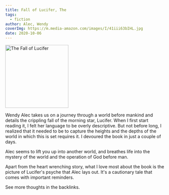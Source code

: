 ```yaml
---
title: Fall of Lucifer, The
tags:
  - fiction
author: Alec, Wendy
coverImg: https://m.media-amazon.com/images/I/41iii63bIHL.jpg
date: 2020-10-06
---
```

<img src="https://m.media-amazon.com/images/I/41iii63bIHL.jpg" alt="The Fall of Lucifer" height="200">

Wendy Alec takes us on a journey through a world before mankind and details the crippling fall of the morning star, Lucifer. When I first start reading it, I felt her language to be overly descriptive. But not before long, I realized that it needed to be to capture the heights and the depths of the world in which this is set requires it. I devoured the book in just a couple of days.

Alec seems to lift you up into another world, and breathes life into the mystery of the world and the operation of God before man.

Apart from the heart wrenching story, what I love most about the book is the picture of Lucifer's psyche that Alec lays out. It's a cautionary tale that comes with important reminders.

See more thoughts in the backlinks.
